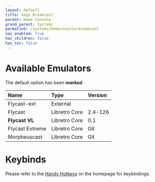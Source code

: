 ```yaml
---
layout: default
title: Sega Dreamcast
parent: Home Console
grand_parent: Systems
permalink: /systems/homeconsole/dreamcast
nav_enabled: true
has_children: false
has_toc: false
---
```


# Available Emulators

The default option has been ***marked***.

| Name                 | Type             | Version           |
|:---------------------|:-----------------|:------------------|
| Flycast-ext          | External         |                   |
| Flycast              | Libretro Core    | 2.4-126           |
| **Flycast VL**       | Libretro Core    | 0.1               |
| Flycast Extreme      | Libretro Core    | Git               |
| Morpheuscast         | Libretro Core    | Git               |


# Keybinds 

Please refer to the [Handy Hotkeys](/#handyhotkeys) on the homepage for keybindings.